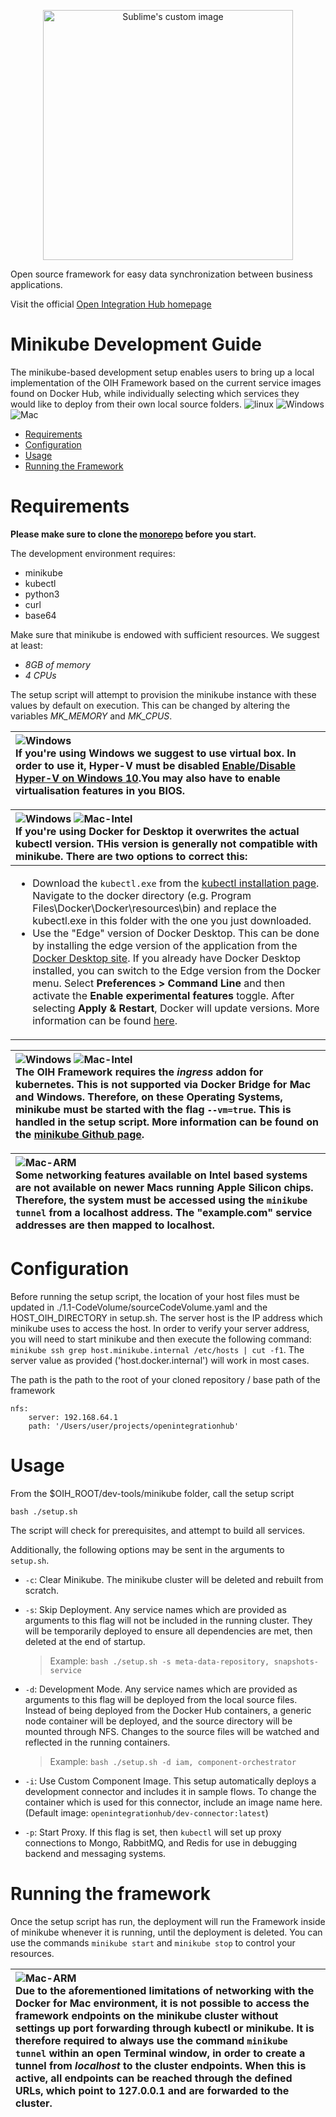 <p align="center">
  <img src="https://github.com/openintegrationhub/openintegrationhub/blob/master/Assets/medium-oih-einzeilig-zentriert.jpg" alt="Sublime's custom image" width="400"/>
</p>

Open source framework for easy data synchronization between business applications.

Visit the official [Open Integration Hub homepage](https://www.openintegrationhub.org/)

# Minikube Development Guide

The minikube-based development setup enables users to bring up a local implementation of the OIH Framework based on the current service images found on Docker Hub, while individually selecting which services they would like to deploy from their own local source folders.
![linux](https://img.shields.io/badge/Linux-red.svg) ![Windows](https://img.shields.io/badge/Windows-blue.svg) ![Mac](https://img.shields.io/badge/Mac-green.svg)

- [Requirements](#requirements)
- [Configuration](#configuration)
- [Usage](#usage)
- [Running the Framework](#running-the-framework)

# Requirements

**Please make sure to clone the [monorepo](https://github.com/openintegrationhub/openintegrationhub) before you start.**

The development environment requires:

- minikube
- kubectl
- python3
- curl
- base64

Make sure that minikube is endowed with sufficient resources. We suggest at least:

- _8GB of memory_
- _4 CPUs_

The setup script will attempt to provision the minikube instance with these values by default on execution. This can be changed by altering the variables _MK_MEMORY_ and _MK_CPUS_.

| ![Windows](https://img.shields.io/badge/Windows-blue.svg) <br> If you're using Windows we suggest to use virtual box. In order to use it, Hyper-V must be disabled [Enable/Disable Hyper-V on Windows 10](https://docs.microsoft.com/de-de/virtualization/hyper-v-on-windows/quick-start/enable-hyper-v).You may also have to enable virtualisation features in you BIOS. |
| :------------------------------------------------------------------------------------------------------------------------------------------------------------------------------------------------------------------------------------------------------------------------------------------------------------------------------------------------------------------------ |

| ![Windows](https://img.shields.io/badge/Windows-blue.svg) ![Mac-Intel](https://img.shields.io/badge/Mac--Intel-green.svg) <br> If you're using Docker for Desktop it overwrites the actual kubectl version. THis version is generally not compatible with minikube. There are two options to correct this:                                                                                                                                                                                                                                                                                                                                                                                                                                                                                                                                                                                                                                         |
| :------------------------------------------------------------------------------------------------------------------------------------------------------------------------------------------------------------------------------------------------------------------------------------------------------------------------------------------------------------------------------------------------------------------------------------------------------------------------------------------------------------------------------------------------------------------------------------------------------------------------------------------------------------------------------------------------------------------------------------------------------------------------------------------------------------------------------------------------------------------------------------------------------------------------------------ |
| <ul><li>Download the `kubectl.exe` from the [kubectl installation page](https://kubernetes.io/docs/tasks/tools/#kubectl). Navigate to the docker directory (e.g. Program Files\Docker\Docker\resources\bin) and replace the kubectl.exe in this folder with the one you just downloaded.</li><li>Use the "Edge" version of Docker Desktop. This can be done by installing the edge version of the application from the [Docker Desktop site](https://docs.docker.com/desktop/). If you already have Docker Desktop installed, you can switch to the Edge version from the Docker menu. Select **Preferences > Command Line** and then activate the **Enable experimental features** toggle. After selecting **Apply & Restart**, Docker will update versions. More information can be found [here](https://docs.docker.com/docker-for-mac/install/#switch-between-stable-and-edge-versions).</li></ul> |

| ![Windows](https://img.shields.io/badge/Windows-blue.svg) ![Mac-Intel](https://img.shields.io/badge/Mac--Intel-green.svg) <br> The OIH Framework requires the _ingress_ addon for kubernetes. This is not supported via Docker Bridge for Mac and Windows. Therefore, on these Operating Systems, minikube must be started with the flag `--vm=true`. This is handled in the setup script. More information can be found on the [minikube Github page](https://github.com/kubernetes/minikube/issues/7332). |
| :--------------------------------------------------------------------------------------------------------------------------------------------------------------------------------------------------------------------------------------------------------------------------------------------------------------------------------------------------------------------------------------------------------------------------------------------------------------------------------------------- |

| ![Mac-ARM](https://img.shields.io/badge/Mac--ARM-yellowgreen.svg) <br> Some networking features available on Intel based systems are not available on newer Macs running Apple Silicon chips. Therefore, the system must be accessed using the `minikube tunnel` from a localhost address. The "example.com" service addresses are then mapped to localhost.|
| :--------------------------------------------------------------------------------------------------------------------------------------------------------------------------------------------------------------------------------------------------------------------------------------------------------------------------------------------------------------------------------------------------------------------------------------------------------------------------------------------- |

# Configuration

Before running the setup script, the location of your host files must be updated in ./1.1-CodeVolume/sourceCodeVolume.yaml and the HOST_OIH_DIRECTORY in setup.sh. The server host is the IP address which minikube uses to access the host. In order to verify your server address, you will need to start minikube and then execute the following command: `minikube ssh grep host.minikube.internal /etc/hosts | cut -f1`. The server value as provided ('host.docker.internal') will work in most cases.

The path is the path to the root of your cloned repository / base path of the framework

```
nfs:
    server: 192.168.64.1
    path: '/Users/user/projects/openintegrationhub'
```

# Usage

From the $OIH_ROOT/dev-tools/minikube folder, call the setup script

```
bash ./setup.sh
```

The script will check for prerequisites, and attempt to build all services.

Additionally, the following options may be sent in the arguments to `setup.sh`.

- `-c`: Clear Minikube. The minikube cluster will be deleted and rebuilt from scratch.

- `-s`: Skip Deployment. Any service names which are provided as arguments to this flag will not be included in the running cluster. They will be temporarily deployed to ensure all dependencies are met, then deleted at the end of startup.

  > Example: `bash ./setup.sh -s meta-data-repository, snapshots-service`

- `-d`: Development Mode. Any service names which are provided as arguments to this flag will be deployed from the local source files. Instead of being deployed from the Docker Hub containers, a generic node container will be deployed, and the source directory will be mounted through NFS. Changes to the source files will be watched and reflected in the running containers.

  > Example: `bash ./setup.sh -d iam, component-orchestrator`

- `-i`: Use Custom Component Image. This setup automatically deploys a development connector and includes it in sample flows. To change the container which is used for this connector, include an image name here. (Default image: `openintegrationhub/dev-connector:latest`)

- `-p`: Start Proxy. If this flag is set, then `kubectl` will set up proxy connections to Mongo, RabbitMQ, and Redis for use in debugging backend and messaging systems.

# Running the framework

Once the setup script has run, the deployment will run the Framework inside of minikube whenever it is running, until the deployment is deleted. You can use the commands `minikube start` and `minikube stop` to control your resources.

| ![Mac-ARM](https://img.shields.io/badge/Mac--ARM-yellowgreen.svg) <br> Due to the aforementioned limitations of networking with the Docker for Mac environment, it is not possible to access the framework endpoints on the minikube cluster without settings up port forwarding through kubectl or minikube. It is therefore required to always use the command `minikube tunnel` within an open Terminal window, in order to create a tunnel from _localhost_ to the cluster endpoints. When this is active, all endpoints can be reached through the defined URLs, which point to 127.0.0.1 and are forwarded to the cluster.|
| :--------------------------------------------------------------------------------------------------------------------------------------------------------------------------------------------------------------------------------------------------------------------------------------------------------------------------------------------------------------------------------------------------------------------------------------------------------------------------------------------- |